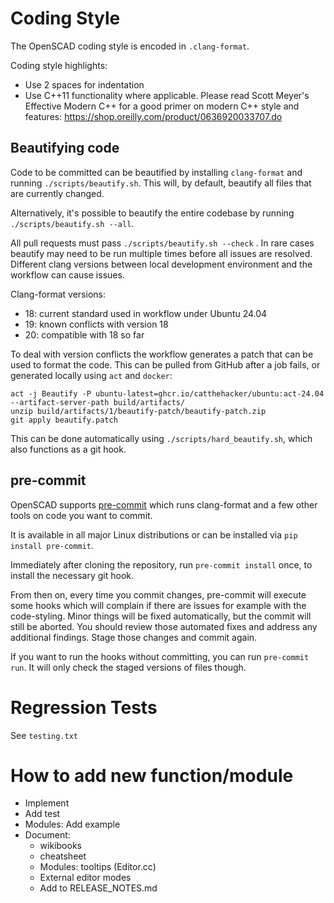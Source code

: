 # Coding Style

The OpenSCAD coding style is encoded in `.clang-format`.

Coding style highlights:

* Use 2 spaces for indentation
* Use C++11 functionality where applicable. Please read Scott Meyer's Effective Modern C++ for a good primer on modern C++ style and features: https://shop.oreilly.com/product/0636920033707.do

## Beautifying code

Code to be committed can be beautified by installing `clang-format` and running
`./scripts/beautify.sh`. This will, by default, beautify all files that
are currently changed.

Alternatively, it's possible to beautify the entire codebase by running `./scripts/beautify.sh --all`.

All pull requests must pass `./scripts/beautify.sh --check` . In rare cases beautify may need to be run multiple times before all issues are resolved. Different clang versions between local development environment and the workflow can cause issues.

Clang-format versions:

* 18: current standard used in workflow under Ubuntu 24.04
* 19: known conflicts with version 18
* 20: compatible with 18 so far

To deal with version conflicts the workflow generates a patch that can be used to format the code. This can be pulled from GitHub after a job fails, or generated locally using `act` and `docker`:

    act -j Beautify -P ubuntu-latest=ghcr.io/catthehacker/ubuntu:act-24.04 --artifact-server-path build/artifacts/
    unzip build/artifacts/1/beautify-patch/beautify-patch.zip
    git apply beautify.patch

This can be done automatically using `./scripts/hard_beautify.sh`, which also functions as a git hook.

## pre-commit

OpenSCAD supports [pre-commit](https://pre-commit.com) which runs
clang-format and a few other tools on code you want to commit.

It is available in all major Linux distributions or can be installed
via `pip install pre-commit`.

Immediately after cloning the repository, run `pre-commit install`
once, to install the necessary git hook.

From then on, every time you commit changes, pre-commit will execute
some hooks which will complain if there are issues for example with
the code-styling. Minor things will be fixed automatically, but the
commit will still be aborted. You should review those automated fixes
and address any additional findings.  Stage those changes and commit
again.

If you want to run the hooks without committing, you can run
`pre-commit run`. It will only check the staged versions of files
though.

# Regression Tests

See `testing.txt`

# How to add new function/module

* Implement
* Add test
* Modules: Add example
* Document:
   * wikibooks
   * cheatsheet
   * Modules: tooltips (Editor.cc)
   * External editor modes
   * Add to RELEASE_NOTES.md

